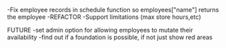 -Fix employee records in schedule function so employees["name"] returns the employee
-REFACTOR
-Support limitations (max store hours,etc)

FUTURE
-set admin option for allowing employees to mutate their availability
-find out if a foundation is possible, if not just show red areas
